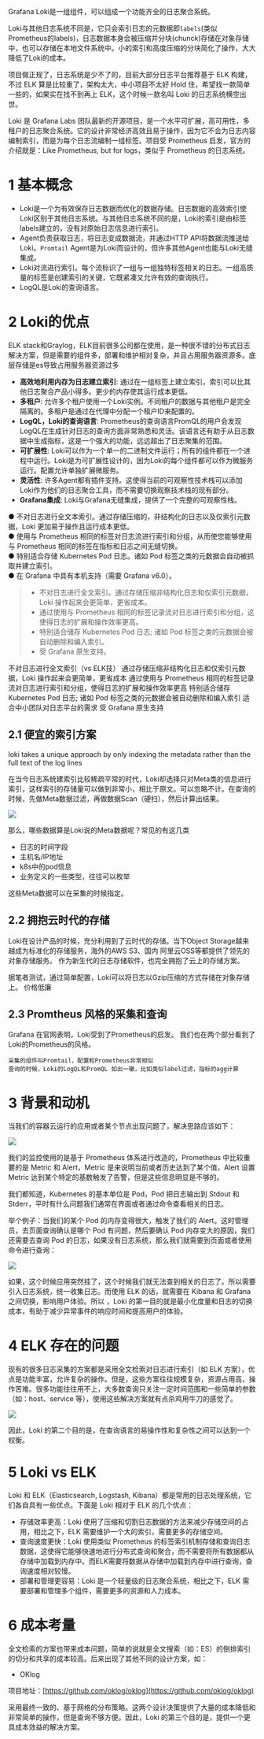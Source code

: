 
Grafana Loki是一组组件，可以组成一个功能齐全的日志聚合系统。

Loki与其他日志系统不同是，它只会索引日志的元数据即`labels`(类似Prometheus的labels)，日志数据本身会被压缩并分块(chunck)存储在对象存储中，也可以存储在本地文件系统中。小的索引和高度压缩的分块简化了操作，大大降低了Loki的成本。

项目做正规了，日志系统是少不了的，目前大部分日志平台推荐基于 ELK 构建，不过 ELK 算是比较重了，架构太大，中小项目不太好 Hold 住，希望找一款简单一些的，如果实在找不到再上 ELK，这个时候一款名叫 Loki 的日志系统横空出世。

Loki 是 Grafana Labs 团队最新的开源项目，是一个水平可扩展，高可用性，多租户的日志聚合系统。它的设计非常经济高效且易于操作，因为它不会为日志内容编制索引，而是为每个日志流编制一组标签。项目受 Prometheus 启发，官方的介绍就是：Like Prometheus, but for logs，类似于 Prometheus 的日志系统。



# 1 基本概念

- Loki是一个为有效保存日志数据而优化的数据存储。日志数据的高效索引使Loki区别于其他日志系统。与其他日志系统不同的是，Loki的索引是由标签labels建立的，没有对原始日志信息进行索引。
- Agent负责获取日志，将日志变成数据流，并通过HTTP API将数据流推送给Loki。`Promtail` Agent是为Loki而设计的，但许多其他Agent也能与Loki无缝集成。
- Loki对流进行索引。每个流标识了一组与一组独特标签相关的日志。一组高质量的标签是创建索引的关键，它既紧凑又允许有效的查询执行。
- LogQL是Loki的查询语言。

# 2 Loki的优点

ELK stack和Graylog，ELK目前很多公司都在使用，是一种很不错的分布式日志解决方案，但是需要的组件多，部署和维护相对复杂，并且占用服务器资源多。底层存储是es导致占用服务器资源过多


- **高效地利用内存为日志建立索引**: 通过在一组标签上建立索引，索引可以比其他日志聚合产品小得多。更少的内存使其运行成本更低。
- **多租户**: 允许多个租户使用一个Loki实例。不同租户的数据与其他租户是完全隔离的。多租户是通过在代理中分配一个租户ID来配置的。
- **LogQL，Loki的查询语言**: Prometheus的查询语言PromQL的用户会发现LogQL在生成针对日志的查询方面非常熟悉和灵活。该语言还有助于从日志数据中生成指标，这是一个强大的功能，远远超出了日志聚集的范围。
- **可扩展性**: Loki可以作为一个单一的二进制文件运行；所有的组件都在一个进程中运行。Loki是为可扩展性设计的，因为Loki的每个组件都可以作为微服务运行。配置允许单独扩展微服务。
- **灵活性**: 许多Agent都有插件支持。这使得当前的可观察性技术栈可以添加Loki作为他们的日志聚合工具，而不需要切换观察技术栈的现有部分。
- **Grafana集成**: Loki与Grafana无缝集成，提供了一个完整的可观察性栈。

● 不对日志进行全文本索引。通过存储压缩的，非结构化的日志以及仅索引元数据，Loki 更加易于操作且运行成本更低。  
● 使用与 Prometheus 相同的标签对日志流进行索引和分组，从而使您能够使用与 Prometheus 相同的标签在指标和日志之间无缝切换。  
● 特别适合存储 Kubernetes Pod 日志。诸如 Pod 标签之类的元数据会自动被抓取并建立索引。  
● 在 Grafana 中具有本机支持（需要 Grafana v6.0）。


> - 不对日志进行全文索引。通过存储压缩非结构化日志和仅索引元数据，Loki 操作起来会更简单，更省成本。
> - 通过使用与 Prometheus 相同的标签记录流对日志进行索引和分组，这使得日志的扩展和操作效率更高。
> - 特别适合储存 Kubernetes Pod 日志; 诸如 Pod 标签之类的元数据会被自动删除和编入索引。
> - 受 Grafana 原生支持。

不对日志进行全文索引（vs ELK技）
通过存储压缩非结构化日志和仅索引元数据，Loki 操作起来会更简单，更省成本
通过使用与 Prometheus 相同的标签记录流对日志进行索引和分组，使得日志的扩展和操作效率更高
特别适合储存 Kubernetes Pod 日志; 诸如 Pod 标签之类的元数据会被自动删除和编入索引
适合中小团队对日志平台的需求
受 Grafana 原生支持

## 2.1 便宜的索引方案

loki takes a unique approach by only indexing the metadata rather than the full text of the log lines

在当今日志系统建索引比较稀疏平常的时代，Loki却选择只对Meta类的信息进行索引，这样索引的存储量可以做到非常小，相比于原文。可以忽略不计。在查询的时候，先做Meta数据过滤，再做数据Scan（硬扫），然后计算出结果。

  

![](https://pic1.zhimg.com/80/v2-63cbedb2bff517e6a475fe2789a85fc4_720w.webp)

那么，哪些数据算是Loki说的Meta数据呢？常见的有这几类

- 日志的时间字段
- 主机名/IP地址
- k8s中的pod信息
- 业务定义的一些类型，往往可以枚举

这些Meta数据可以在采集的时候指定。



## 2.2 拥抱云时代的存储

Loki在设计产品的时候，充分利用到了云时代的存储。当下Object Storage越来越成为标准化的存储服务，海外的AWS S3、国内 阿里云OSS等都提供了领先的对象存储服务。 作为新生代的日志存储软件，也完全拥抱了云上的存储方案。

据笔者测试，通过简单配置，Loki可以将日志以Gzip压缩的方式存储在对象存储上。 价格低廉


## 2.3 Promtheus 风格的采集和查询

Grafana 在官网表明，Loki受到了Prometheus的启发。 我们也在两个部分看到了Loki的Prometheus的风格。

    采集的组件叫Promtail，配置和Prometheus非常相似
    查询的时候，Loki的LogQL和PromQL 如出一辙，比如类似label过滤，指标的agg计算


# 3 背景和动机


当我们的容器云运行的应用或者某个节点出现问题了，解决思路应该如下：

[![](https://raw.githubusercontent.com/wsgzao/storage-public/master/img/20201030154333.png)](https://raw.githubusercontent.com/wsgzao/storage-public/master/img/20201030154333.png)

我们的监控使用的是基于 Prometheus 体系进行改造的，Prometheus 中比较重要的是 Metric 和 Alert，Metric 是来说明当前或者历史达到了某个值，Alert 设置 Metric 达到某个特定的基数触发了告警，但是这些信息明显是不够的。

我们都知道，Kubernetes 的基本单位是 Pod，Pod 把日志输出到 Stdout 和 Stderr，平时有什么问题我们通常在界面或者通过命令查看相关的日志。

举个例子：当我们的某个 Pod 的内存变得很大，触发了我们的 Alert。这时管理员，去页面查询确认是哪个 Pod 有问题，然后要确认 Pod 内存变大的原因，我们还需要去查询 Pod 的日志，如果没有日志系统，那么我们就需要到页面或者使用命令进行查询：


[![](https://raw.githubusercontent.com/wsgzao/storage-public/master/img/20201030162229.png)](https://raw.githubusercontent.com/wsgzao/storage-public/master/img/20201030162229.png)

如果，这个时候应用突然挂了，这个时候我们就无法查到相关的日志了。所以需要引入日志系统，统一收集日志。而使用 ELK 的话，就需要在 Kibana 和 Grafana 之间切换，影响用户体验。所以 ，Loki 的第一目的就是最小化度量和日志的切换成本，有助于减少异常事件的响应时间和提高用户的体验。



# 4 ELK 存在的问题

现有的很多日志采集的方案都是采用全文检索对日志进行索引（如 ELK 方案），优点是功能丰富，允许复杂的操作。但是，这些方案往往规模复杂，资源占用高，操作苦难。很多功能往往用不上，大多数查询只关注一定时间范围和一些简单的参数（如：host、service 等），使用这些解决方案就有点杀鸡用牛刀的感觉了。

[![](https://raw.githubusercontent.com/wsgzao/storage-public/master/img/20201030162252.png)](https://raw.githubusercontent.com/wsgzao/storage-public/master/img/20201030162252.png)

因此，Loki 的第二个目的是，在查询语言的易操作性和复杂性之间可以达到一个权衡。


# 5 Loki vs ELK

Loki 和 ELK（Elasticsearch, Logstash, Kibana）都是常用的日志处理系统，它们各自具有一些优点。下面是 Loki 相对于 ELK 的几个优点：

- 存储效率更高：Loki 使用了压缩和切割日志数据的方法来减少存储空间的占用，相比之下，ELK 需要维护一个大的索引，需要更多的存储空间。
- 查询速度更快：Loki 使用类似 Prometheus 的标签索引机制存储和查询日志数据，这使得它能够快速地进行分布式查询和聚合，而不需要将所有数据都从存储中加载到内存中。而ELK需要将数据从存储中加载到内存中进行查询，查询速度相对较慢。
- 部署和管理更容易：Loki 是一个轻量级的日志聚合系统，相比之下，ELK 需要部署和管理多个组件，需要更多的资源和人力成本。

# 6 成本考量

全文检索的方案也带来成本问题，简单的说就是全文搜索（如：ES）的倒排索引的切分和共享的成本较高。后来出现了其他不同的设计方案，如：

- OKlog

项目地址：[https://github.com/oklog/oklog](https://github.com/oklog/oklog)

采用最终一致的、基于网格的分布策略。这两个设计决策提供了大量的成本降低和非常简单的操作，但是查询不够方便。因此，Loki 的第三个目的是，提供一个更具成本效益的解决方案。






